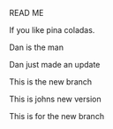 READ ME


If you like pina coladas. 

Dan is the man 

Dan just made an update 


This is the new branch 

This is johns new version

This is for the new branch 


